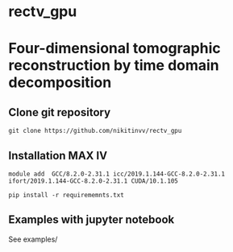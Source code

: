 # rectv_gpu
# Four-dimensional tomographic reconstruction by time domain decomposition

## Clone git repository

`git clone https://github.com/nikitinvv/rectv_gpu`

## Installation MAX IV

`module add  GCC/8.2.0-2.31.1 icc/2019.1.144-GCC-8.2.0-2.31.1 ifort/2019.1.144-GCC-8.2.0-2.31.1 CUDA/10.1.105`

`pip install -r requirememnts.txt`

## Examples with jupyter notebook

See examples/
